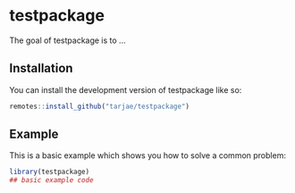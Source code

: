 
# testpackage

<!-- badges: start -->
<!-- badges: end -->

The goal of testpackage is to ...

## Installation

You can install the development version of testpackage like so:

``` r
remotes::install_github("tarjae/testpackage")
```

## Example

This is a basic example which shows you how to solve a common problem:

``` r
library(testpackage)
## basic example code
```

